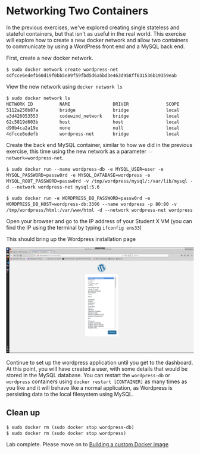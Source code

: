 # Networking Two Containers

In the previous exercises, we've explored creating single stateless and stateful containers, but that isn't as useful in the real world. This exercise will explore how to create a new docker network and allow two containers to communicate by using a WordPress front end and a MySQL back end.

First, create a new docker network.

```
$ sudo docker network create wordpress-net
4dfcce6edefb60d19f0bb5e89f59fbd5d6a5bd3e463d958ff631536b19359eab
```

View the new network using `docker network ls`

```
$ sudo docker network ls
NETWORK ID          NAME                DRIVER              SCOPE
5112a250b87a        bridge              bridge              local
a3d426053553        codewind_network    bridge              local
62c5819d603b        host                host                local
d90b4ca2a19e        none                null                local
4dfcce6edefb        wordpress-net       bridge              local
```

Create the back end MySQL container, similar to how we did in the previous exercise, this time using the new network as a parameter `--network=wordpress-net`.

```
$ sudo docker run --name wordpress-db -e MYSQL_USER=user -e MYSQL_PASSWORD=passw0rd -e MYSQL_DATABASE=wordpress -e MYSQL_ROOT_PASSWORD=passw0rd -v /tmp/wordpress/mysql/:/var/lib/mysql -d --network wordpress-net mysql:5.6
```

```
$ sudo docker run -e WORDPRESS_DB_PASSWORD=passw0rd -e WORDPRESS_DB_HOST=wordpress-db:3306 --name wordpress -p 80:80 -v /tmp/wordpress/html:/var/www/html -d --network wordpress-net wordpress
```

Open your browser and go to the IP address of your Student X VM (you can find the IP using the terminal by typing `ifconfig ens33`)

This should bring up the Wordpress installation page

![](img/wordpress-install.png)

Continue to set up the wordpress application until you get to the dashboard. At this point, you will have created a user, with some details that would be stored in the MySQL database. You can restart the `wordpress-db` or `wordpress` containers using `docker restart [CONTAINER]` as many times as you like and it will behave like a normal application, as Wordpress is persisting data to the local filesystem using MySQL.

## Clean up
```
$ sudo docker rm (sudo docker stop wordpress-db)
$ sudo docker rm (sudo docker stop wordpress)
```

Lab complete. Please move on to [Building a custom Docker image](custom-docker-image.md)